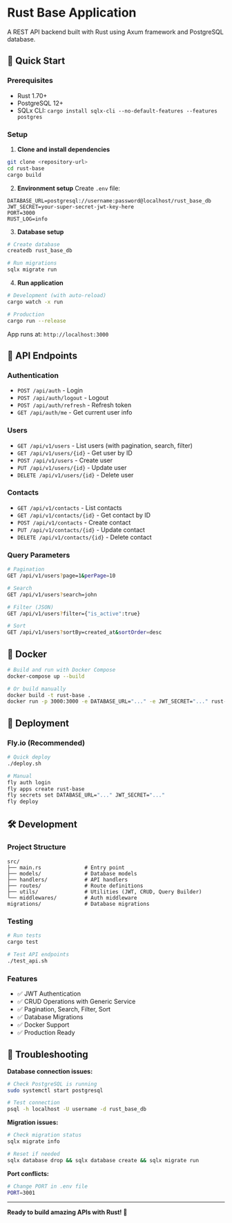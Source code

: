 # Rust Base Application

A REST API backend built with Rust using Axum framework and PostgreSQL database.

## 🚀 Quick Start

### Prerequisites
- Rust 1.70+
- PostgreSQL 12+
- SQLx CLI: `cargo install sqlx-cli --no-default-features --features postgres`

### Setup
1. **Clone and install dependencies**
```bash
git clone <repository-url>
cd rust-base
cargo build
```

2. **Environment setup**
Create `.env` file:
```env
DATABASE_URL=postgresql://username:password@localhost/rust_base_db
JWT_SECRET=your-super-secret-jwt-key-here
PORT=3000
RUST_LOG=info
```

3. **Database setup**
```bash
# Create database
createdb rust_base_db

# Run migrations
sqlx migrate run
```

4. **Run application**
```bash
# Development (with auto-reload)
cargo watch -x run

# Production
cargo run --release
```

App runs at: `http://localhost:3000`

## 📡 API Endpoints

### Authentication
- `POST /api/auth` - Login
- `POST /api/auth/logout` - Logout
- `POST /api/auth/refresh` - Refresh token
- `GET /api/auth/me` - Get current user info

### Users
- `GET /api/v1/users` - List users (with pagination, search, filter)
- `GET /api/v1/users/{id}` - Get user by ID
- `POST /api/v1/users` - Create user
- `PUT /api/v1/users/{id}` - Update user
- `DELETE /api/v1/users/{id}` - Delete user

### Contacts
- `GET /api/v1/contacts` - List contacts
- `GET /api/v1/contacts/{id}` - Get contact by ID
- `POST /api/v1/contacts` - Create contact
- `PUT /api/v1/contacts/{id}` - Update contact
- `DELETE /api/v1/contacts/{id}` - Delete contact

### Query Parameters
```bash
# Pagination
GET /api/v1/users?page=1&perPage=10

# Search
GET /api/v1/users?search=john

# Filter (JSON)
GET /api/v1/users?filter={"is_active":true}

# Sort
GET /api/v1/users?sortBy=created_at&sortOrder=desc
```

## 🐳 Docker

```bash
# Build and run with Docker Compose
docker-compose up --build

# Or build manually
docker build -t rust-base .
docker run -p 3000:3000 -e DATABASE_URL="..." -e JWT_SECRET="..." rust-base
```

## 🚀 Deployment

### Fly.io (Recommended)
```bash
# Quick deploy
./deploy.sh

# Manual
fly auth login
fly apps create rust-base
fly secrets set DATABASE_URL="..." JWT_SECRET="..."
fly deploy
```

## 🛠️ Development

### Project Structure
```
src/
├── main.rs              # Entry point
├── models/              # Database models
├── handlers/            # API handlers
├── routes/              # Route definitions
├── utils/               # Utilities (JWT, CRUD, Query Builder)
└── middlewares/         # Auth middleware
migrations/              # Database migrations
```

### Testing
```bash
# Run tests
cargo test

# Test API endpoints
./test_api.sh
```

### Features
- ✅ JWT Authentication
- ✅ CRUD Operations with Generic Service
- ✅ Pagination, Search, Filter, Sort
- ✅ Database Migrations
- ✅ Docker Support
- ✅ Production Ready

## 🔧 Troubleshooting

**Database connection issues:**
```bash
# Check PostgreSQL is running
sudo systemctl start postgresql

# Test connection
psql -h localhost -U username -d rust_base_db
```

**Migration issues:**
```bash
# Check migration status
sqlx migrate info

# Reset if needed
sqlx database drop && sqlx database create && sqlx migrate run
```

**Port conflicts:**
```bash
# Change PORT in .env file
PORT=3001
```

---

**Ready to build amazing APIs with Rust! 🦀**
